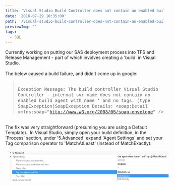 ```yaml
---
title: 'Visual Studio Build Controller does not contain an enabled build agent with name * and no tags.'
date: '2016-07-29 10:35:00'
path: '/visual-studio-build-controller-does-not-contain-an-enabled-build-agent-with-name-and-no-tags/'
previewImg: ''
tags:
  - SQL
---
```


Currently working on putting our SAS deployment process into TFS and Release Management - part of which involves creating a 'build' in Visual Studio.<br /><br />The below caused a build failure, and didn't come up in google:<br /><blockquote><span style="font-family: &quot;courier new&quot; , &quot;courier&quot; , monospace;"><br /></span><span style="font-family: &quot;courier new&quot; , &quot;courier&quot; , monospace;">Exception Message: The build controller Visual Studio Controller - internal-svr-name does not contain an enabled build agent with name \* and no tags. (type SoapException)SoapException Details: &lt;soap:Detail xmlns:soap="http://www.w3.org/2003/05/soap-envelope" /&gt;</span></blockquote><br />The fix was very straightforward (presuming you are using a Default Template). &nbsp;In Visual Studio, simply open your build definition, in the 'Process' section, under '5.Advanced' expand 'Agent Settings' and set your Tag comparison operator to 'MatchAtLeast' (instead of MatchExactly):<br /><br /><div style="clear: both; text-align: center;"><a href="../images/Capture_2.PNG" style="margin-left: 1em; margin-right: 1em;"><img border="0" height="96" src="../images/Capture_3.PNG" width="640" /></a></div><br />
